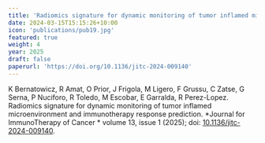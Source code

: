 ```yaml
---
title: 'Radiomics signature for dynamic monitoring of tumor inflamed microenvironment and immunotherapy response prediction'
date: 2024-03-15T15:15:26+10:00
icon: 'publications/pub19.jpg'
featured: true
weight: 4
year: 2025
draft: false
paperurl: 'https://doi.org/10.1136/jitc-2024-009140'
---
```


K Bernatowicz, R Amat, O Prior, J Frigola, M Ligero, F Grussu, C Zatse, G Serna, P Nuciforo, R Toledo, M Escobar, E Garralda, R Perez-Lopez. Radiomics signature for dynamic monitoring of tumor inflamed microenvironment and immunotherapy response prediction. *Journal for ImmunoTherapy of Cancer * volume 13, issue 1 (2025); doi: [10.1136/jitc-2024-009140](https://doi.org/10.1136/jitc-2024-009140).


